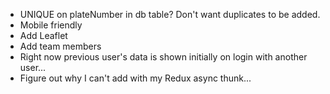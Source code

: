 - UNIQUE on plateNumber in db table? Don't want duplicates to be added.
- Mobile friendly
- Add Leaflet
- Add team members
- Right now previous user's data is shown initially on login with another user...
- Figure out why I can't add with my Redux async thunk...